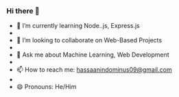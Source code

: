 ### Hi there 👋

<!--
**hassaan09/hassaan09** is a ✨ _special_ ✨ repository because its `README.md` (this file) appears on your GitHub profile.
-->

- 🌱 I’m currently learning Node..js, Express.js
- 
- 👯 I’m looking to collaborate on Web-Based Projects
- 
- 💬 Ask me about Machine Learning, Web Development
- 
- 📫 How to reach me: hassaanindominus09@gmail.com
- 
- 😄 Pronouns: He/Him

